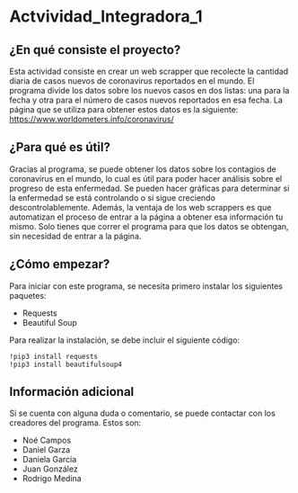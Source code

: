 # Actvividad_Integradora_1
## ¿En qué consiste el proyecto?
Esta actividad consiste en crear un web scrapper que recolecte la cantidad diaria de casos nuevos de coronavirus reportados en el mundo. El programa divide los datos sobre los nuevos casos en dos listas: una para la fecha y otra para el número de casos nuevos reportados en esa fecha. La página que se utiliza para obtener estos datos es la siguiente:
https://www.worldometers.info/coronavirus/


## ¿Para qué es útil?
Gracias al programa, se puede obtener los datos sobre los contagios de coronavirus en el mundo, lo cual es útil para poder hacer análisis sobre el progreso de esta enfermedad. Se pueden hacer gráficas para determinar si la enfermedad se está controlando o si sigue creciendo descontrolablemente. Además, la ventaja de los web scrappers es que automatizan el proceso de entrar a la página a obtener esa información tu mismo. Solo tienes que correr el programa para que los datos se obtengan, sin necesidad de entrar a la página.

## ¿Cómo empezar?
Para iniciar con este programa, se necesita primero instalar los siguientes paquetes:
- Requests
- Beautiful Soup

Para realizar la instalación, se debe incluir el siguiente código:
```
!pip3 install requests
!pip3 install beautifulsoup4
```

## Información adicional
Si se cuenta con alguna duda o comentario, se puede contactar con los creadores del programa. Estos son:
- Noé Campos
- Daniel Garza
- Daniela García
- Juan González
- Rodrigo Medina


